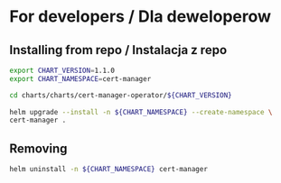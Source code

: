 # For developers / Dla deweloperow 
 
## Installing from repo / Instalacja z repo 
 
```bash 
export CHART_VERSION=1.1.0
export CHART_NAMESPACE=cert-manager

cd charts/charts/cert-manager-operator/${CHART_VERSION} 
 
helm upgrade --install -n ${CHART_NAMESPACE} --create-namespace \
cert-manager .  
``` 
## Removing

```bash
helm uninstall -n ${CHART_NAMESPACE} cert-manager
```
